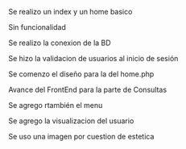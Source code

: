 
Se realizo un index y un home basico

Sin funcionalidad

Se realizo la conexion de la BD 

Se hizo la validacion de usuarios al inicio de sesión

Se comenzo el diseño para la del home.php

Avance del FrontEnd para la parte de Consultas

Se agrego rtambién el menu

Se agrego la visualizacion del usuario

Se uso una imagen por cuestion de estetica